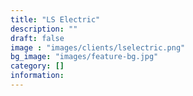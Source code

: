 ```yaml
---
title: "LS Electric"
description: ""
draft: false
image : "images/clients/lselectric.png"
bg_image: "images/feature-bg.jpg"
category: []
information:
---
```



